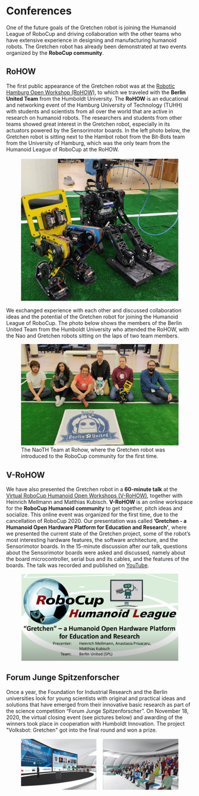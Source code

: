 # Conferences 

One of the future goals of the Gretchen robot is joining the Humanoid League of RoboCup and driving collaboration with the other teams who have extensive experience in designing and manufacturing humanoid robots. The Gretchen robot has already
been demonstrated at two events organized by the **RoboCup community**. 

## RoHOW

The first public appearance of the Gretchen robot was at the [Robotic Hamburg Open Workshop (RoHOW)](https://rohow.de/2019/en/), to which we traveled with the **Berlin United Team** from the Humboldt University. The **RoHOW** is an educational and networking event of the Hamburg University of Technology (TUHH) with students and scientists from all over the world that are active in research on humanoid robots. The researchers and students from other teams showed great interest in the Gretchen robot, especially in its actuators powered by the Sensorimotor boards. In the left photo below, the Gretchen robot is sitting next to the Hambot robot from the Bit-Bots team from the University of Hamburg, which was the only team from the Humanoid League of RoboCup at the RoHOW. 

<figure>
  <img src="../img_gretchen/hambot_gretchen.png"/>
  <figcaption>
</figcaption>
</figure>

We exchanged experience with each other and discussed collaboration ideas and the potential of the Gretchen robot for joining the Humanoid League of RoboCup. The photo below shows the members of the Berlin United Team from the Humboldt University who attended the RoHOW, with the Nao and Gretchen robots sitting on the laps of two team members.


<figure>
  <img src="../img_gretchen/rohow.jpeg"/>
  <figcaption>
    The NaoTH Team at Rohow, where the Gretchen robot was introduced to the RoboCup community for the first time.
</figcaption>
</figure>

## V-RoHOW

We have also presented the Gretchen robot in a **60-minute talk** at the [Virtual RoboCup Humanoid Open Workshops (V-RoHOW)](https://humanoid.robocup.org/virtual-rohow-2020/program/), together with Heinrich Mellmann and Matthias Kubisch. **V-RoHOW** is an online workspace for the **RoboCup Humanoid community** to get together, pitch ideas and socialize. This online event was organized for the first time, due to the cancellation of RoboCup 2020. Our presentation was called **’Gretchen - a Humanoid Open Hardware Platform for Education and Research’**, where we presented the current state of the Gretchen project, some of the robot’s most interesting hardware features, the software architecture, and the Sensorimotor
boards. In the 15-minute discussion after our talk, questions about the Sensorimotor boards were asked and discussed, namely about the board microcontroller, serial bus and its cables, and the features of the boards. The talk was recorded and published on [YouTube](https://www.youtube.com/watch?v=tsjLt30-Pxw&t=2495s).

<figure>
  <img src="../img_gretchen/vrohow.png"/>
  <figcaption>
</figcaption>
</figure>

## Forum Junge Spitzenforscher

Once a year, the Foundation for Industrial Research and the Berlin universities look for young scientists with original and practical ideas and solutions that have emerged from their innovative basic research as part of the science competition “Forum Junge Spitzenforscher”. On November 18, 2020, the virtual closing event (see pictures below) and awarding of the winners took place in cooperation with Humboldt Innovation. The project "Volksbot: Gretchen" got into the final round and won a prize.

<figure>
  <img src="../img_gretchen/forum.png"/>
  <figcaption>
</figcaption>
</figure>


